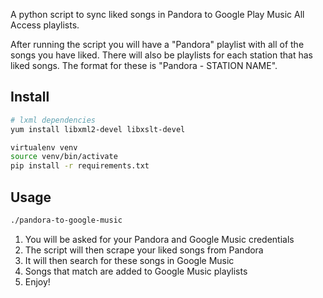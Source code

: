 A python script to sync liked songs in Pandora to Google Play Music All Access playlists.

After running the script you will have a "Pandora" playlist with all of the songs you have liked.
There will also be playlists for each station that has liked songs.
The format for these is "Pandora - STATION NAME".

## Install

```bash
# lxml dependencies
yum install libxml2-devel libxslt-devel

virtualenv venv
source venv/bin/activate
pip install -r requirements.txt
```

## Usage

```bash
./pandora-to-google-music
```

1. You will be asked for your Pandora and Google Music credentials
1. The script will then scrape your liked songs from Pandora
1. It will then search for these songs in Google Music
1. Songs that match are added to Google Music playlists
1. Enjoy!
